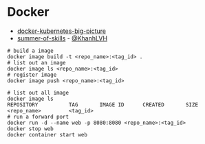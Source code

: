 # Docker

* [docker-kubernetes-big-picture](https://app.pluralsight.com/library/courses/docker-kubernetes-big-picture)
* [summer-of-skills](https://www.pluralsight.com/offer/2019/summer-of-skills) - [@KhanhLVH](https://app.pluralsight.com/profile/KhanhLVH)

```
# build a image
docker image build -t <repo_name>:<tag_id> .
# list out an image
docker image ls <repo_name>:<tag_id>
# register image
docker image push <repo_name>:<tag_id>
```

```
# list out all image
docker image ls
REPOSITORY          TAG       IMAGE ID      CREATED       SIZE
<repo_name>         <tag_id>
# run a forward port 
docker run -d --name web -p 8080:8080 <repo_name>:<tag_id>
docker stop web 
docker container start web
```

